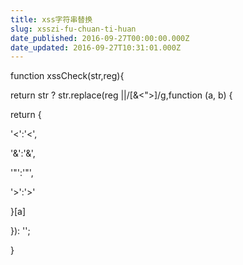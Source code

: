 ```yaml
---
title: xss字符串替换
slug: xsszi-fu-chuan-ti-huan
date_published: 2016-09-27T00:00:00.000Z
date_updated: 2016-09-27T10:31:01.000Z
---
```


function xssCheck(str,reg){

return str ? str.replace(reg ||/[&<">]/g,function (a, b) {

return {

'<':'<',

'&':'&',

'"':'"',

'>':'>'

}[a]

}): '';

}
